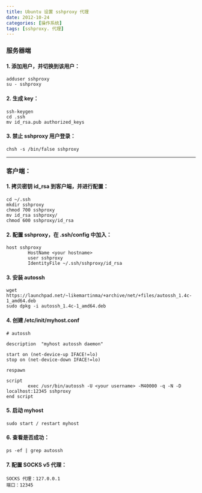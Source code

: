 ```yaml
---
title: Ubuntu 设置 sshproxy 代理
date: 2012-10-24
categories: [操作系统]
tags: [sshproxy. 代理]
---
```


### 服务器端

#### 1. 添加用户，并切换到该用户：

    adduser sshproxy
    su - sshproxy

#### 2. 生成 key：

    ssh-keygen
    cd .ssh
    mv id_rsa.pub authorized_keys

#### 3. 禁止 sshproxy 用户登录：

    chsh -s /bin/false sshproxy

___

### 客户端：

#### 1. 拷贝密钥 id_rsa 到客户端，并进行配置：

    cd ~/.ssh
    mkdir sshproxy
    chmod 700 sshproxy
    mv id_rsa sshproxy/
    chmod 600 sshproxy/id_rsa

#### 2. 配置 sshproxy，在 .ssh/config 中加入：

    host sshproxy
            HostName <your hostname>
            user sshproxy
            IdentityFile ~/.ssh/sshproxy/id_rsa

#### 3. 安装 autossh

    wget https://launchpad.net/~likemartinma/+archive/net/+files/autossh_1.4c-1_amd64.deb
    sudo dpkg -i autossh_1.4c-1_amd64.deb

#### 4. 创建 /etc/init/myhost.conf

    # autossh

    description  "myhost autossh daemon"

    start on (net-device-up IFACE!=lo)
    stop on (net-device-down IFACE!=lo)

    respawn

    script
            exec /usr/bin/autossh -U <your username> -M40000 -q -N -D localhost:12345 sshproxy
    end script

#### 5. 启动 myhost

    sudo start / restart myhost

#### 6. 查看是否成功：

    ps -ef | grep autossh

#### 7. 配置 SOCKS v5 代理：

    SOCKS 代理：127.0.0.1
    端口：12345
